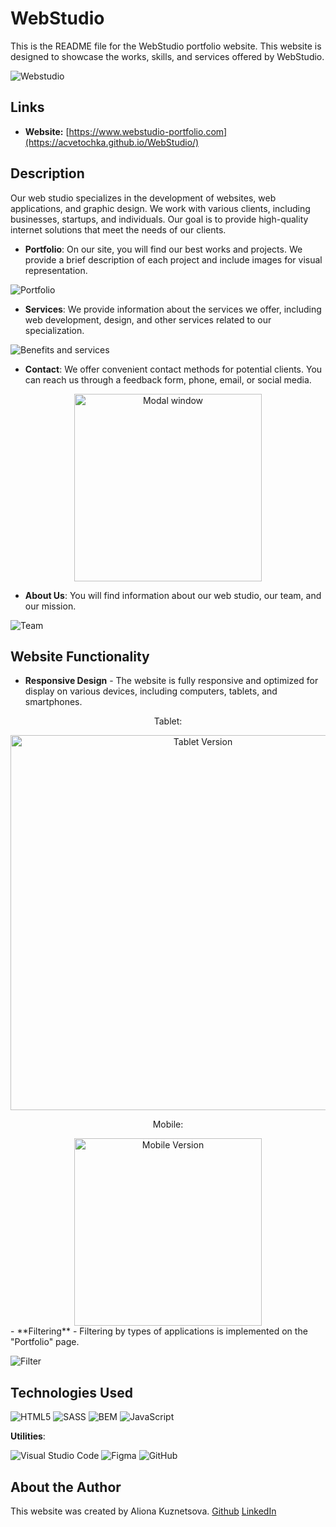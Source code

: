 # WebStudio

This is the README file for the WebStudio portfolio website. This website is designed to showcase the works, skills, and services offered by WebStudio.

![Webstudio](images/readme/studio-desktop.png)

## Links

- **Website:** [https://www.webstudio-portfolio.com](https://acvetochka.github.io/WebStudio/)

## Description

Our web studio specializes in the development of websites, web applications, and graphic design. We work with various clients, including businesses, startups, and individuals. Our goal is to provide high-quality internet solutions that meet the needs of our clients.

- **Portfolio**: On our site, you will find our best works and projects. We provide a brief description of each project and include images for visual representation.

![Portfolio](images/readme/portfolio.png)

- **Services**: We provide information about the services we offer, including web development, design, and other services related to our specialization.

![Benefits and services](images/readme/benefits-services.png)

- **Contact**: We offer convenient contact methods for potential clients. You can reach us through a feedback form, phone, email, or social media.
  
<div align="center">
<img src="images/readme/modal.png" alt="Modal window" width="300">
</div>

- **About Us**: You will find information about our web studio, our team, and our mission.

![Team](images/readme/team.png)

## Website Functionality

- **Responsive Design** - The website is fully responsive and optimized for display on various devices, including computers, tablets, and smartphones.

<div align="center">
  <p>Tablet:</p>
<img src="images/readme/studio-tablet.png" alt="Tablet Version" width="600">
</div>

<div align="center">
  <p>Mobile:</p>
<img src="images/readme/studio-mobile.png" alt="Mobile Version" width="300">
</div>
- **Filtering** - Filtering by types of applications is implemented on the "Portfolio" page.

![Filter](images/readme/filter.png)

## Technologies Used

  ![HTML5](https://img.shields.io/badge/html5-%23E34F26.svg?style=for-the-badge&logo=html5&logoColor=white)
  ![SASS](https://img.shields.io/badge/SASS-hotpink.svg?style=for-the-badge&logo=SASS&logoColor=white)
  ![BEM](https://img.shields.io/badge/BEM-20232a?style=for-the-badge&logo=bem&logoColor=white)
  ![JavaScript](https://img.shields.io/badge/javascript-%23323330.svg?style=for-the-badge&logo=javascript&logoColor=%23F7DF1E)

**Utilities**:

   ![Visual Studio Code](https://img.shields.io/badge/Visual%20Studio%20Code-0078d7.svg?style=for-the-badge&logo=visual-studio-code&logoColor=white)
   ![Figma](https://img.shields.io/badge/figma-%23F24E1E.svg?style=for-the-badge&logo=figma&logoColor=white)
   ![GitHub](https://img.shields.io/badge/github-%23121011.svg?style=for-the-badge&logo=github&logoColor=white)

## About the Author
This website was created by Aliona Kuznetsova.
[Github](https://github.com/acvetochka)
[LinkedIn](https://www.linkedin.com/in/alona-kuznietsova/)
